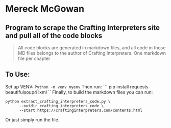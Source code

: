 # Mereck McGowan
## Program to scrape the Crafting Interpreters site and pull all of the code blocks
> All code blocks are generated in markdown files, and all code in those MD files belongs to the author of Crafting Interpreters.
> One markdown file per chapter

## To Use:
Set up VENV:
``` Python -m venv myenv ```
Then run:
``` pip install requests beautifulsoup4 lxml ``
Finally, to build the markdown files you can run:

```
python extract_crafting_interpreters_code.py \
      --outdir crafting_interpreters_code \
      --start https://craftinginterpreters.com/contents.html
 ```
Or just simply run the file. 

